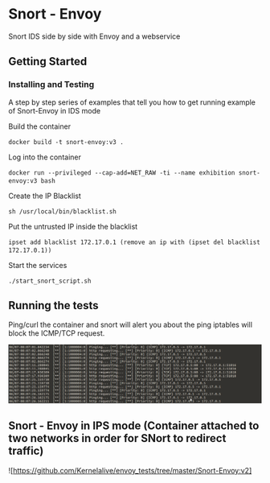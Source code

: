 # Snort - Envoy 

Snort IDS side by side with Envoy and a webservice 

## Getting Started

### Installing and Testing

A step by step series of examples that tell you how to get  running example of Snort-Envoy in IDS mode

Build the container

```
docker build -t snort-envoy:v3 .
```

Log into the container
```
docker run --privileged --cap-add=NET_RAW -ti --name exhibition snort-envoy:v3 bash
```

Create the IP Blacklist
```
sh /usr/local/bin/blacklist.sh
```
Put the untrusted IP inside the blacklist
```
ipset add blacklist 172.17.0.1 (remove an ip with (ipset del blacklist 172.17.0.1))
```

Start the services
```
./start_snort_script.sh
```

## Running the tests
Ping/curl the container and snort will alert you about the ping iptables will block the ICMP/TCP request.


![alt text](asdfasdf.png)

##	Snort -  Envoy in IPS mode (Container attached to two networks in order for SNort to redirect traffic)
![https://github.com/Kernelalive/envoy_tests/tree/master/Snort-Envoy:v2]
